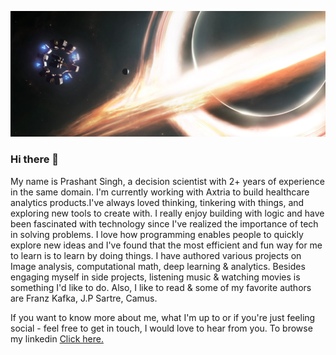 ![alt text](https://github.com/prashdash112/prashdash112/blob/main/1_Q6k3tTOfLpNB9Sdg0C6IdQ.jpeg)

### Hi there 👋

My name is Prashant Singh, a decision scientist with 2+ years of experience in the same domain. I'm currently working with Axtria to build healthcare analytics products.I've always loved thinking, tinkering with things, and exploring new tools to create with. I really enjoy building with logic and have been fascinated with technology since I've realized the importance of tech in solving problems. I love how programming enables people to quickly explore new ideas and I've found that the most efficient and fun way for me to learn is to learn by doing things. I have authored various projects on Image analysis, computational math, deep learning & analytics. Besides engaging myself in side projects, listening music & watching movies is something I'd like to do. Also, I like to read & some of my favorite authors are Franz Kafka,  J.P Sartre, Camus.

If you want to know more about me, what I'm up to or if you're just feeling social - feel free to get in touch, I would love to hear from you.
To browse my linkedin [Click here.](https://www.linkedin.com/in/prashant-singh-49886919b/)
